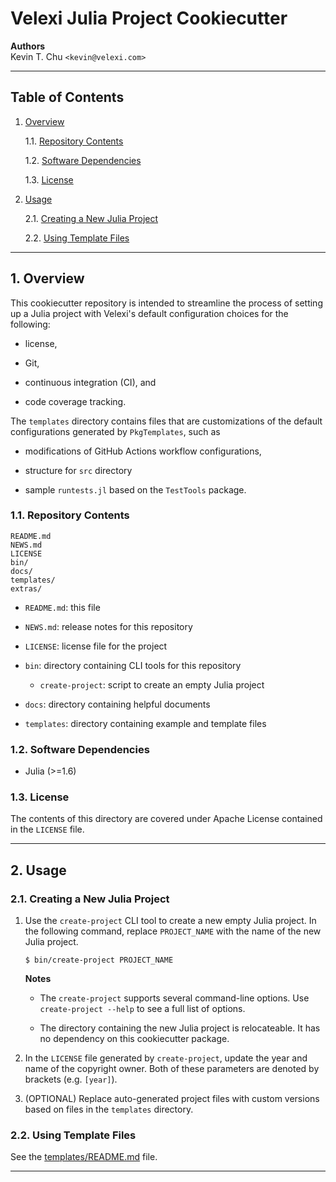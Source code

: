 Velexi Julia Project Cookiecutter
=================================

__Authors__  
Kevin T. Chu `<kevin@velexi.com>`

--------------------------------------------------------------------------------------------

Table of Contents
-----------------

1. [Overview][#1]

    1.1. [Repository Contents][#1.1]

    1.2. [Software Dependencies][#1.2]

    1.3. [License][#1.3]

2. [Usage][#2]

    2.1. [Creating a New Julia Project][#2.1]

    2.2. [Using Template Files][#2.2]

--------------------------------------------------------------------------------------------

## 1. Overview

This cookiecutter repository is intended to streamline the process of setting up a Julia
project with Velexi's default configuration choices for the following:

* license,

* Git,

* continuous integration (CI), and

* code coverage tracking.

The `templates` directory contains files that are customizations of the default
configurations generated by `PkgTemplates`, such as

* modifications of GitHub Actions workflow configurations,

* structure for `src` directory

* sample `runtests.jl` based on the `TestTools` package.

### 1.1. Repository Contents

    README.md
    NEWS.md
    LICENSE
    bin/
    docs/
    templates/
    extras/

* `README.md`: this file

* `NEWS.md`: release notes for this repository

* `LICENSE`: license file for the project

* `bin`: directory containing CLI tools for this repository

  * `create-project`: script to create an empty Julia project

* `docs`: directory containing helpful documents

* `templates`: directory containing example and template files

### 1.2. Software Dependencies

* Julia (>=1.6)

### 1.3. License

The contents of this directory are covered under Apache License contained in the `LICENSE`
file. 

--------------------------------------------------------------------------------------------

## 2. Usage

### 2.1. Creating a New Julia Project

1. Use the `create-project` CLI tool to create a new empty Julia project. In the following
   command, replace `PROJECT_NAME` with the name of the new Julia project.

   ```shell
   $ bin/create-project PROJECT_NAME
   ```

   __Notes__

   * The `create-project` supports several command-line options. Use `create-project --help`
     to see a full list of options.

   * The directory containing the new Julia project is relocateable. It has no dependency
     on this cookiecutter package.

2. In the `LICENSE` file generated by `create-project`, update the year and name of the
   copyright owner. Both of these parameters are denoted by brackets (e.g. `[year]`).

3. (OPTIONAL) Replace auto-generated project files with custom versions based on files in
   the `templates` directory.

### 2.2. Using Template Files

See the [templates/README.md](templates/README.md) file.

--------------------------------------------------------------------------------------------

[------------------------------------INTERNAL LINKS------------------------------------]: #

[#1]: #1-overview
[#1.1]: #11-repository-contents
[#1.2]: #12-software-dependencies
[#1.3]: #13-license

[#2]: #2-usage
[#2.1]: #21-creating-a-new-julia-project
[#2.2]: #22-using-template-files
